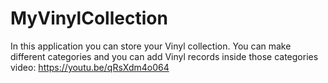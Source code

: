 # MyVinylCollection
In this application you can store your Vinyl collection.
You can make different categories and you can add Vinyl records inside those categories
video: https://youtu.be/qRsXdm4o064
